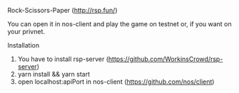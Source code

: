 Rock-Scissors-Paper (http://rsp.fun/)

You can open it in nos-client and play the game on testnet or, if you want on your privnet.

Installation

1. You have to install rsp-server (https://github.com/WorkinsCrowd/rsp-server)
2. yarn install && yarn start
3. open localhost:apiPort in nos-client (https://github.com/nos/client)
